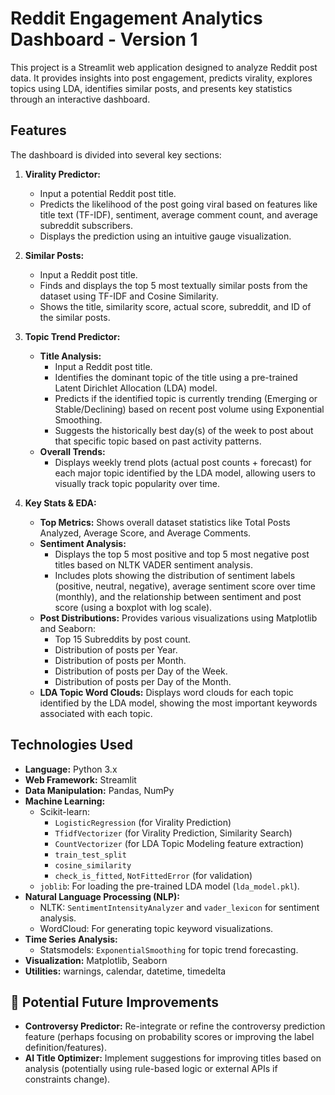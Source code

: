 # Reddit Engagement Analytics Dashboard - Version 1

This project is a Streamlit web application designed to analyze Reddit post data. It provides insights into post engagement, predicts virality, explores topics using LDA, identifies similar posts, and presents key statistics through an interactive dashboard.

##  Features

The dashboard is divided into several key sections:

1.  **Virality Predictor:**
    *   Input a potential Reddit post title.
    *   Predicts the likelihood of the post going viral based on features like title text (TF-IDF), sentiment, average comment count, and average subreddit subscribers.
    *   Displays the prediction using an intuitive gauge visualization.

2.  **Similar Posts:**
    *   Input a Reddit post title.
    *   Finds and displays the top 5 most textually similar posts from the dataset using TF-IDF and Cosine Similarity.
    *   Shows the title, similarity score, actual score, subreddit, and ID of the similar posts.

3.  **Topic Trend Predictor:**
    *   **Title Analysis:**
        *   Input a Reddit post title.
        *   Identifies the dominant topic of the title using a pre-trained Latent Dirichlet Allocation (LDA) model.
        *   Predicts if the identified topic is currently trending (Emerging or Stable/Declining) based on recent post volume using Exponential Smoothing.
        *   Suggests the historically best day(s) of the week to post about that specific topic based on past activity patterns.
    *   **Overall Trends:**
        *   Displays weekly trend plots (actual post counts + forecast) for each major topic identified by the LDA model, allowing users to visually track topic popularity over time.

4.  **Key Stats & EDA:**
    *   **Top Metrics:** Shows overall dataset statistics like Total Posts Analyzed, Average Score, and Average Comments.
    *   **Sentiment Analysis:**
        *   Displays the top 5 most positive and top 5 most negative post titles based on NLTK VADER sentiment analysis.
        *   Includes plots showing the distribution of sentiment labels (positive, neutral, negative), average sentiment score over time (monthly), and the relationship between sentiment and post score (using a boxplot with log scale).
    *   **Post Distributions:** Provides various visualizations using Matplotlib and Seaborn:
        *   Top 15 Subreddits by post count.
        *   Distribution of posts per Year.
        *   Distribution of posts per Month.
        *   Distribution of posts per Day of the Week.
        *   Distribution of posts per Day of the Month.
    *   **LDA Topic Word Clouds:** Displays word clouds for each topic identified by the LDA model, showing the most important keywords associated with each topic.

##  Technologies Used

*   **Language:** Python 3.x
*   **Web Framework:** Streamlit
*   **Data Manipulation:** Pandas, NumPy
*   **Machine Learning:**
    *   Scikit-learn:
        *   `LogisticRegression` (for Virality Prediction)
        *   `TfidfVectorizer` (for Virality Prediction, Similarity Search)
        *   `CountVectorizer` (for LDA Topic Modeling feature extraction)
        *   `train_test_split`
        *   `cosine_similarity`
        *   `check_is_fitted`, `NotFittedError` (for validation)
    *   `joblib`: For loading the pre-trained LDA model (`lda_model.pkl`).
*   **Natural Language Processing (NLP):**
    *   NLTK: `SentimentIntensityAnalyzer` and `vader_lexicon` for sentiment analysis.
    *   WordCloud: For generating topic keyword visualizations.
*   **Time Series Analysis:**
    *   Statsmodels: `ExponentialSmoothing` for topic trend forecasting.
*   **Visualization:** Matplotlib, Seaborn
*   **Utilities:** warnings, calendar, datetime, timedelta

## 🚀 Potential Future Improvements

*   **Controversy Predictor:** Re-integrate or refine the controversy prediction feature (perhaps focusing on probability scores or improving the label definition/features).
*   **AI Title Optimizer:** Implement suggestions for improving titles based on analysis (potentially using rule-based logic or external APIs if constraints change).
